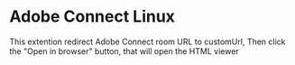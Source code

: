 # Adobe Connect Linux
This extention redirect Adobe Connect room URL to customUrl,
Then click the "Open in browser" button, that will open the HTML viewer
